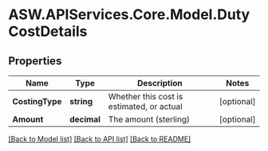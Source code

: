 # ASW.APIServices.Core.Model.DutyCostDetails
## Properties

Name | Type | Description | Notes
------------ | ------------- | ------------- | -------------
**CostingType** | **string** | Whether this cost is estimated, or actual | [optional] 
**Amount** | **decimal** | The amount (sterling) | [optional] 

[[Back to Model list]](../README.md#documentation-for-models) [[Back to API list]](../README.md#documentation-for-api-endpoints) [[Back to README]](../README.md)


